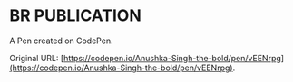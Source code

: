 # BR PUBLICATION

A Pen created on CodePen.

Original URL: [https://codepen.io/Anushka-Singh-the-bold/pen/vEENrpg](https://codepen.io/Anushka-Singh-the-bold/pen/vEENrpg).

